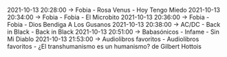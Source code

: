 2021-10-13 20:28:00 -> Fobia - Rosa Venus - Hoy Tengo Miedo
2021-10-13 20:34:00 -> Fobia - Fobia - El Microbito
2021-10-13 20:36:00 -> Fobia - Fobia - Dios Bendiga A Los Gusanos
2021-10-13 20:38:00 -> AC/DC - Back in Black - Back in Black
2021-10-13 20:51:00 -> Babasónicos - Infame - Sin Mi Diablo
2021-10-13 21:53:00 -> Audiolibros favoritos - Audiolibros favoritos - ¿El transhumanismo es un humanismo? de Gilbert Hottois
